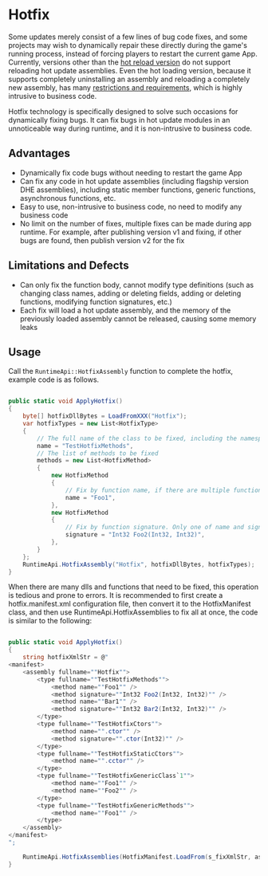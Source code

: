 # Hotfix

Some updates merely consist of a few lines of bug code fixes, and some projects may wish to dynamically repair these directly during the game's running process, instead of forcing players to restart the current game App.
Currently, versions other than the [hot reload version](./reload/intro) do not support reloading hot update assemblies.
Even the hot loading version, because it supports completely uninstalling an assembly and reloading a completely new assembly, has many [restrictions and requirements](./reload/hotreloadassembly#Unsupported_features_and_special_requirements),
which is highly intrusive to business code.

Hotfix technology is specifically designed to solve such occasions for dynamically fixing bugs. It can fix bugs in hot update modules in an unnoticeable way during runtime, and it is non-intrusive to business code.

## Advantages

- Dynamically fix code bugs without needing to restart the game App
- Can fix any code in hot update assemblies (including flagship version DHE assemblies), including static member functions, generic functions, asynchronous functions, etc.
- Easy to use, non-intrusive to business code, no need to modify any business code
- No limit on the number of fixes, multiple fixes can be made during app runtime. For example, after publishing version v1 and fixing, if other bugs are found, then publish version v2 for the fix

## Limitations and Defects

- Can only fix the function body, cannot modify type definitions (such as changing class names, adding or deleting fields, adding or deleting functions, modifying function signatures, etc.)
- Each fix will load a hot update assembly, and the memory of the previously loaded assembly cannot be released, causing some memory leaks

## Usage

Call the `RuntimeApi::HotfixAssembly` function to complete the hotfix, example code is as follows.

```csharp

public static void ApplyHotfix()
{
    byte[] hotfixDllBytes = LoadFromXXX("Hotfix");
    var hotfixTypes = new List<HotfixType>
    {
        // The full name of the class to be fixed, including the namespace (if any)
        name = "TestHotfixMethods",
        // The list of methods to be fixed
        methods = new List<HotfixMethod>
        {
            new HotfixMethod
            {
                // Fix by function name, if there are multiple functions with the same name, all will be fixed
                name = "Foo1",
            },
            new HotfixMethod
            {
                // Fix by function signature. Only one of name and signature should be provided, otherwise an error will occur
                signature = "Int32 Foo2(Int32, Int32)",
            },
        }
    };
    RuntimeApi.HotfixAssembly("Hotfix", hotfixDllBytes, hotfixTypes);
}
```

When there are many dlls and functions that need to be fixed, this operation is tedious and prone to errors. It is recommended to first create a hotfix.manifest.xml configuration file, then convert it to the HotfixManifest class, and then use RuntimeApi.HotfixAssemblies to fix all at once, the code is similar to the following:

```csharp

public static void ApplyHotfix()
{
    string hotfixXmlStr = @"
<manifest>
    <assembly fullname=""Hotfix"">
        <type fullname=""TestHotfixMethods"">
            <method name=""Foo1"" />
            <method signature=""Int32 Foo2(Int32, Int32)"" />
            <method name=""Bar1"" />
            <method signature=""Int32 Bar2(Int32, Int32)"" />
        </type>
        <type fullname=""TestHotfixCtors"">
            <method name="".ctor"" />
            <method signature="".ctor(Int32)"" />
        </type>
        <type fullname=""TestHotfixStaticCtors"">
            <method name="".cctor"" />
        </type>
        <type fullname=""TestHotfixGenericClass`1"">
            <method name=""Foo1"" />
            <method name=""Foo2"" />
        </type>
        <type fullname=""TestHotfixGenericMethods"">
            <method name=""Foo1"" />
        </type>
    </assembly>
</manifest>
";

    RuntimeApi.HotfixAssemblies(HotfixManifest.LoadFrom(s_fixXmlStr, assName => LoadDll.GetDllBytes(assName + ".dll")));
}

```
